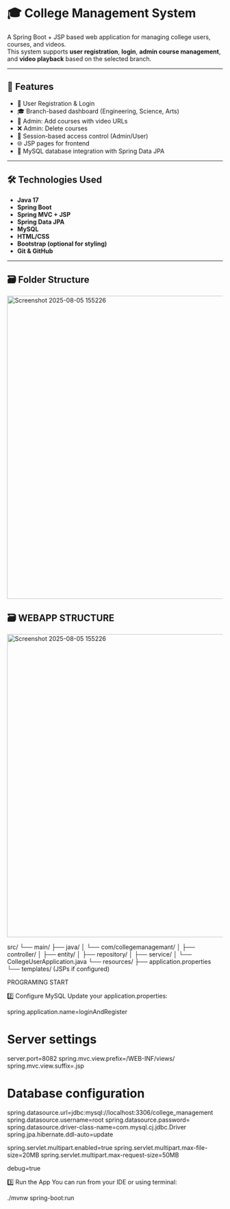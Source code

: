 # 🎓 College Management System

A Spring Boot + JSP based web application for managing college users, courses, and videos.  
This system supports **user registration**, **login**, **admin course management**, and **video playback** based on the selected branch.

---

## 📌 Features

- 👤 User Registration & Login
- 🎓 Branch-based dashboard (Engineering, Science, Arts)
- 🎥 Admin: Add courses with video URLs
- ❌ Admin: Delete courses
- 🔐 Session-based access control (Admin/User)
- 🌐 JSP pages for frontend
- 💾 MySQL database integration with Spring Data JPA

---

## 🛠️ Technologies Used

- **Java 17**
- **Spring Boot**
- **Spring MVC + JSP**
- **Spring Data JPA**
- **MySQL**
- **HTML/CSS**
- **Bootstrap (optional for styling)**
- **Git & GitHub**

---

## 🗃️ Folder Structure
<img width="646" height="707" alt="Screenshot 2025-08-05 155226" src="https://github.com/user-attachments/assets/905788f2-0123-4525-a031-41cfa5223942" />





## 🗃️ WEBAPP STRUCTURE
<img width="646" height="707" alt="Screenshot 2025-08-05 155226" src="https://github.com/user-attachments/assets/fec32963-2172-4659-bad3-7fc81767a863" />


















src/
└── main/
├── java/
│ └── com/collegemanagemant/
│ ├── controller/
│ ├── entity/
│ ├── repository/
│ ├── service/
│ └── CollegeUserApplication.java
└── resources/
├── application.properties
└── templates/ (JSPs if configured)

PROGRAMING START


2️⃣ Configure MySQL
Update your application.properties:

spring.application.name=loginAndRegister

# Server settings
server.port=8082
spring.mvc.view.prefix=/WEB-INF/views/
spring.mvc.view.suffix=.jsp

# Database configuration
spring.datasource.url=jdbc:mysql://localhost:3306/college_management
spring.datasource.username=root
spring.datasource.password=
spring.datasource.driver-class-name=com.mysql.cj.jdbc.Driver
spring.jpa.hibernate.ddl-auto=update


spring.servlet.multipart.enabled=true
spring.servlet.multipart.max-file-size=20MB
spring.servlet.multipart.max-request-size=50MB

debug=true

3️⃣ Run the App
You can run from your IDE or using terminal:

./mvnw spring-boot:run

